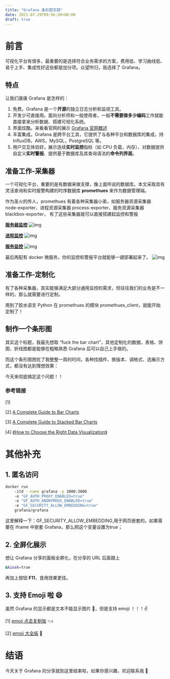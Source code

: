 ```yaml
---
title: "Grafana 条形图实践"
date: 2021-07-29T09:56:39+08:00
draft: true
---
```


# 前言

可视化平台有很多，最重要的是选择符合业务需求的方案，费用低、学习曲线低、易于上手、集成性好这些都是加分项。众望所归，我选择了 Grafana。

## 特点

让我们康康 Grafana 是怎样的：
1. 免费。Grafana 是一个**开源**的独立日志分析和监视工具。
2. 开发少可直接用。面向分析师和一般使用者，一般**不需要做多少编码**工作就能直接拿来分析数据、搭建可视化系统。
3. 界面炫酷。来看看官网的展示 [Grafana 官网概述](https://grafana.com/grafana/)
4. 丰富集成。Grafana 是跨平台工具，它提供了与各种平台和数据库的集成，持 InfluxDB，AWS，MySQL，PostgreSQL 等。
5. 用户交互体验好。展示连续**实时监控**指标（如 CPU 负载，内存）、对数据提供自定义**实时警报**、提供基于数据库及其查询语法的**命令列界面**。

## 准备工作-采集器

一个可视化平台，重要的是有数据来做支撑，像上面所说的数据库。本文采取具有灵活查询和实时报警构建的时序数据库 **promethues** 来作为数据管理端。

作为圣火的传人，promethues 有着各种采集器小弟，如服务器资源采集器 node-exporter、进程资源采集器 process-exporter、服务资源采集器 blackbox-exporter，
有了这些采集器就可以直接搭建起监控和警报

**[服务器监控](https://grafana.com/grafana/dashboards/8919)**
![img](https://grafana.com/api/dashboards/8919/images/8260/image)

**[进程监控](https://grafana.com/grafana/dashboards/249)**
![img](https://grafana.com/api/dashboards/249/images/439/image)

**[服务监控](https://grafana.com/grafana/dashboards/9965)**
![img](https://grafana.com/api/dashboards/9965/images/6248/image)

最后再配有 docker 微服务，你的监控和警报平台就能够一键部署起来了。
![img](https://img2.baidu.com/it/u=1337695316,4281005371&fm=26&fmt=auto&gp=0.jpg)

## 准备工作-定制化
有了各种采集器，其实能够满足大部分通用监控的需求，但往往我们的业务是不一样的，那么就需要进行定制。

用到了胶水语言 Python 在 promethues 的模块 promethues_client，就能开始定制了！


## 制作一个条形图
其实这个标题，我最先想取 “fuck the bar chart”，其他定制化的数据，表格、饼图、折线图都是能够在粗略熟悉 Grafana 后可以自己上手做的。

而这个条形图困扰了我整整一周的时间，各种找插件、换版本、调格式、选展示方式，都没有达到理想效果：

今天来彻底搞定这个问题！！

### 参考链接

[1] 

[2] [A Complete Guide to Bar Charts](https://chartio.com/learn/charts/bar-chart-complete-guide/)

[3] [A Complete Guide to Stacked Bar Charts](https://chartio.com/learn/charts/stacked-bar-chart-complete-guide/)

[4] [《How to Choose the Right Data Visualization》](https://cdn2.hubspot.net/hubfs/392937/How-To-Choose-The-Right-Data-Visualization.pdf)

# 其他补充

## 1. 匿名访问
```bash
docker run 
    -itd --name grafana -p 3000:3000 
    -e "GF_AUTH_PROXY_ENABLED=true"
    -e "GF_AUTH_ANONYMOUS_ENABLED=true"
    -e "GF_SECURITY_ALLOW_EMBEDDING=true"
    grafana/grafana
```
这里解释一下：GF_SECURITY_ALLOW_EMBEDDING,用于网页嵌套的。如果需要在 iframe 中嵌套 Grafana，那么把这个变量设置为true；


## 2. 全屏化展示
想让 Grafana 分享的面板全屏化，在分享的 URL 后面跟上
```bash
&kiosk=true
```
再加上按钮 **F11**，食用效果更佳。


## 3. 支持 Emoji 啦 😄
虽然 Grafana 的显示都是文本不能显示图片 🤔，但是支持 emoji ！！！✌

[1] [emoji 点击复制版](http://emojihomepage.com/) 👈

[2] [emoji 大全版](https://unicode.org/emoji/charts/full-emoji-list.html) 🔮

# 结语
今天关于 Grafana 的分享就到这里结束啦，如果你感兴趣，欢迎联系我 🤙